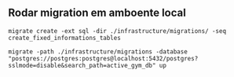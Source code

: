## Rodar migration em amboente local


`migrate create -ext sql -dir ./infrastructure/migrations/ -seq create_fixed_informations_tables`

`migrate -path ./infrastructure/migrations -database "postgres://postgres:postgres@localhost:5432/postgres?sslmode=disable&search_path=active_gym_db" up`